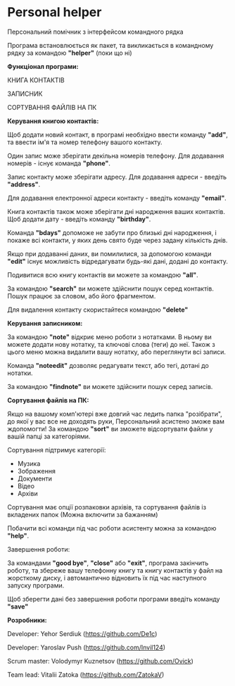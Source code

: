 # Personal helper

Персональний помічник з інтерфейсом командного рядка

Програма встановлюється як пакет, та викликається в командному рядку за командою **"helper"** (поки що ні)

**Функціонал програми:**

КНИГА КОНТАКТІВ

ЗАПИСНИК

СОРТУВАННЯ ФАЙЛІВ НА ПК

**Керування книгою контактів:**

Щоб додати новий контакт, в програмі необхідно ввести команду **"add"**, та ввести ім'я та номер телефону вашого контакту.

Один запис може зберігати декільна номерів телефону. Для додавання номерів - існує команда **"phone"**.

Запис контакту може зберігати адресу. Для додавання адреси - введіть **"address"**.

Для додавання електронної адреси контакту - введіть команду **"email"**.

Книга контактів також може зберігати дні народження ваших контактів. Щоб додати дату - введіть команду **"birthday"**.

Команда **"bdays"** допоможе не забути про близькі дні народження, і покаже всі контакти, у яких день свято буде через задану кількість днів.

Якщо при додаванні даних, ви помилилися, за допомогою команди **"edit"** існує можливість відредагувати будь-які дані, додані до контакту.

Подивитися всю книгу контактів ви можете за командою **"all"**.

За командою **"search"** ви можете здійснити пошук серед контактів. Пошук працює за словом, або його фрагментом.

Для видалення контакту скористайтеся командою **"delete"**


**Керування записником:**

За командою **"note"** відкриє меню роботи з нотатками. В ньому ви можете додати нову нотатку, та ключові слова (теги) до неї. Також з цього меню можна видалити вашу нотатку, або переглянути всі записи.

Команда **"noteedit"** дозволяє редагувати текст, або тегі, дотані до нотатки.

За командою **"findnote"** ви можете здійснити пошук серед записів. 


**Сортування файлів на ПК:**

Якщо на вашому комп'ютері вже довгий час ледить папка "розібрати", до якої у вас все не доходять руки, Персональний асистено зможе вам ждопомогти! За командою **"sort"** ви зможете відсортувати файли у вашій папці за категоріями. 

Сортування підтримує категорії:
- Музика
- Зображення
- Документи
- Відео
- Архіви

Сортування має опції розпаковки архівів, та сортування файлів із вкладених папок (Можна включити за бажанням)

Побачити всі команди під час роботи асистенту можна за командою **"help"**.

Завершення роботи:

За командами **"good bye"**, **"close"** або **"exit"**, програма закінчить роботу, та збереже вашу телефонну книгу та книгу контактів у файл на жорсткому диску, і автомантично відновить їх під час наступного запуску програми. 

Щоб зберегти дані без завершення роботи програми введіть команду **"save"**

**Розробники:**

Developer: Yehor Serdiuk (https://github.com/De1c)

Developer: Yaroslav Push (https://github.com/Invil124)

Scrum master: Volodymyr Kuznetsov (https://github.com/Ovick)

Team lead: Vitalii Zatoka (https://github.com/ZatokaV)

